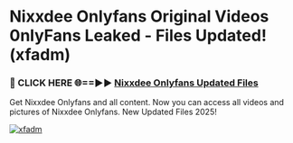 # Nixxdee Onlyfans Original Videos 0nlyFans Leaked - Files Updated! (xfadm)

<h3>🔴 CLICK HERE 🌐==►► <a href="https://tinyurl.com/ehrbuxhb" rel="nofollow">Nixxdee Onlyfans Updated Files</a></h3>

Get Nixxdee Onlyfans and all content. Now you can access all videos and pictures of Nixxdee Onlyfans. New Updated Files 2025!

[![xfadm](https://i.imgur.com/lVYEuWS.gif)](https://tinyurl.com/ehrbuxhb)
